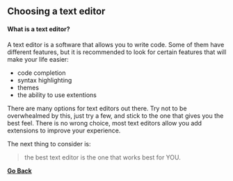 ## Choosing a text editor
#### What is a text editor?
A text editor is a software that allows you to write code. Some of them have different features, but it is recommended to look for certain features that will make your life easier:
 - code completion
 - syntax highlighting
 - themes
 - the ability to use extentions

There are many options for text editors out there. Try not to be overwhealmed by this, just try a few, and stick to the one that gives you the best feel. There is no wrong choice, most text editors allow you add extensions to improve your experience.

The next thing to consider is:
>the best text editor is the one
>that works best for YOU.

[**Go Back**](https://alejandroid101.github.io/Journal/)
